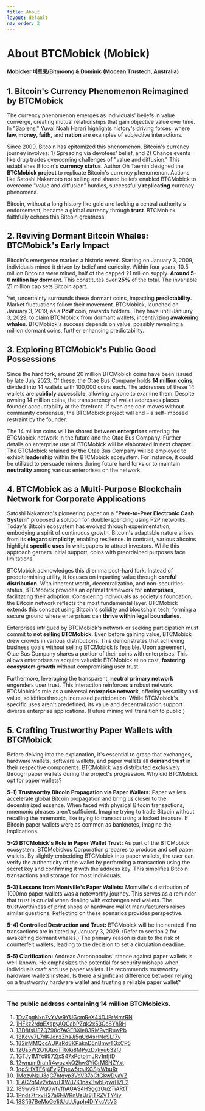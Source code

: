 ```yaml
---
title: About
layout: default
nav_order: 2
---
```


# About BTCMobick (Mobick)

#### Mobicker 비트뭉/Bitmoong & Dominic (Mocean Trustech, Australia)

## 1. Bitcoin's Currency Phenomenon Reimagined by BTCMobick

The currency phenomenon emerges as individuals' beliefs in value converge, creating mutual relationships that gain objective value over time. In "Sapiens," Yuval Noah Harari highlights history's driving forces, where **law, money, faith,** and **nation** are examples of subjective interactions.

Since 2009, Bitcoin has epitomized this phenomenon. Bitcoin's currency journey involves: 1) Spreading via devotees' belief, and 2) Chance events like drug trades overcoming challenges of "value and diffusion." This establishes Bitcoin's **currency status**.
Author Oh Taemin designed the **BTCMobick project** to replicate Bitcoin's currency phenomenon. Actions like Satoshi Nakamoto not selling and shared beliefs enabled BTCMobick to overcome "value and diffusion" hurdles, successfully **replicating** currency phenomena.

Bitcoin, without a long history like gold and lacking a central authority's endorsement, became a global currency through **trust**. BTCMobick faithfully echoes this Bitcoin greatness.

## 2. Reviving Dormant Bitcoin Whales: BTCMobick's Early Impact

Bitcoin's emergence marked a historic event. Starting on January 3, 2009, individuals mined it driven by belief and curiosity.
Within four years, 10.5 million Bitcoins were mined, half of the capped 21 million supply. **Around 5-6 million lay dormant**. This constitutes over **25%** of the total. The invariable 21 million cap sets Bitcoin apart.

Yet, uncertainty surrounds these dormant coins, impacting **predictability**. Market fluctuations follow their movement.
BTCMobick, launched on January 3, 2019, as a **PoW** coin, rewards holders. They have until January 3, 2029, to claim BTCMobick from dormant wallets, incentivizing **awakening whales**. BTCMobick's success depends on value, possibly revealing a million dormant coins, further enhancing predictability.

## 3. Exploring BTCMobick's Public Good Possessions

Since the hard fork, around 20 million BTCMobick coins have been issued by late July 2023. Of these, the Otae Bus Company holds **14 million coins**, divided into 14 wallets with 100,000 coins each. The addresses of these 14 wallets are **publicly accessible**, allowing anyone to examine them. 
Despite owning 14 million coins, the transparency of wallet addresses places founder accountability at the forefront. If even one coin moves without community consensus, the BTCMobick project will end – a self-imposed restraint by the 
founder.

The 14 million coins will be shared between **enterprises** entering the BTCMobick network in the future and the Otae Bus Company. Further details on enterprise use of BTCMobick will be elaborated in next chapter. The BTCMobick retained by the Otae Bus Company will be employed to exhibit **leadership** within the BTCMobick ecosystem. For instance, it could be utilized to persuade miners during future hard forks or to maintain **neutrality** among various enterprises on the network.

## 4. BTCMobick as a Multi-Purpose Blockchain Network for Corporate Applications

Satoshi Nakamoto's pioneering paper on a **"Peer-to-Peer Electronic Cash System"** proposed a solution for double-spending using P2P networks. Today's Bitcoin ecosystem has evolved through experimentation, embodying a spirit of continuous growth. Bitcoin's adaptable nature arises from its **elegant simplicity**, enabling resilience. In contrast, various altcoins highlight **specific uses** in whitepapers to attract investors. While this approach garners initial support, coins with preordained purposes face limitations.

BTCMobick acknowledges this dilemma post-hard fork. Instead of predetermining utility, it focuses on imparting value through **careful distribution**. With inherent worth, decentralization, and non-securities status, BTCMobick provides an optimal framework for **enterprises**, facilitating their adoption.
Considering individuals as society's foundation, the Bitcoin network reflects the most fundamental layer. BTCMobick extends this concept using Bitcoin's solidity and blockchain tech, forming a secure ground where enterprises can **thrive within legal boundaries**.

Enterprises intrigued by BTCMobick's network or seeking participation must commit to **not selling BTCMobick**. Even before gaining value, BTCMobick drew crowds in various distributions. 
This demonstrates that achieving business goals without selling BTCMobick is feasible. Upon agreement, Otae Bus Company shares a portion of their coins with enterprises. This allows enterprises to acquire valuable BTCMobick at no cost, **fostering ecosystem growth** without compromising user trust.

Furthermore, leveraging the transparent, **neutral primary network** engenders user trust. This interaction reinforces a robust network. 
BTCMobick's role as a universal **enterprise network**, offering versatility and value, solidifies through increased participation. 
While BTCMobick's specific uses aren't predefined, its value and decentralization support diverse enterprise applications. (Future mining will transition to public.)

## 5. Crafting Trustworthy Paper Wallets with BTCMobick

Before delving into the explanation, it's essential to grasp that exchanges, hardware wallets, software wallets, and paper wallets all **demand trust** in their respective components. BTCMobick was distributed exclusively through paper wallets during the project's progression. Why did BTCMobick opt for paper wallets?

**5-1) Trustworthy Bitcoin Propagation via Paper Wallets:** Paper wallets accelerate global Bitcoin propagation and bring us closer to the decentralized essence. When faced with physical Bitcoin transactions, mnemonic phrases aren't sufficient. Imagine trying to trade Bitcoin without recalling the mnemonic, like trying to transact using a locked treasure. If Bitcoin paper wallets were as common as banknotes, imagine the implications.

**5-2) BTCMobick's Role in Paper Wallet Trust:** As part of the BTCMobick ecosystem, BTCMobickus Corporation prepares to produce and sell paper wallets. By slightly embedding BTCMobick into paper wallets, the user can verify the authenticity of the wallet by performing a transaction using the secret key and confirming it with the address key. This simplifies Bitcoin transactions and storage for most individuals.

**5-3) Lessons from Montville's Paper Wallets:** Montville's distribution of 1000mo paper wallets was a noteworthy journey. This serves as a reminder that trust is crucial when dealing with exchanges and wallets.  The trustworthiness of print shops or hardware wallet manufacturers raises similar questions. Reflecting on these scenarios provides perspective.

**5-4) Controlled Destruction and Trust:** BTCMobick will be incinerated if no transactions are initiated by January 3, 2029. (Refer to section 2 for awakening dormant whales.) The primary reason is due to the risk of counterfeit wallets, leading to the decision to set a circulation deadline. 

**5-5) Clarification:** Andreas Antonopoulos' stance against paper wallets is well-known. He emphasizes the potential for security mishaps when individuals craft and use paper wallets. He recommends trustworthy hardware wallets instead. Is there a significant difference between relying on a trustworthy hardware wallet and trusting a reliable paper wallet?

---

### The public address containing 14 million BTCMobicks.

1) [1DvZpgNxn7vYVw9YUGcmReX44DJFrMmrRN](http://blockchain.mobick.info/address/1DvZpgNxn7vYVw9YUGcmReX44DJFrMmrRN)<br/>
2) [1HFkz2rdgEXspyAQGabPZgk2x53Cc8YhRH](http://blockchain.mobick.info/address/1HFkz2rdgEXspyAQGabPZgk2x53Cc8YhRH)<br/>
3) [13D8fsUF7Q798c7AGEBXje83RM9ydRuwPb](http://blockchain.mobick.info/address/13D8fsUF7Q798c7AGEBXje83RM9ydRuwPb)<br/>
4) [13Kcvy7L7dKJdnzZhsJj5gUd4sHNeSL17y](http://blockchain.mobick.info/address/13Kcvy7L7dKJdnzZhsJj5gUd4sHNeSL17y)<br/>
5) [182irMMQccAUKsRdBKPaknD5nBmwTGxCP5](http://blockchain.mobick.info/address/182irMMQccAUKsRdBKPaknD5nBmwTGxCP5)<br/>
6) [12Us5W2Q1QtpoTTtoki8MPyzDxkyu632fJ](http://blockchain.mobick.info/address/12Us5W2Q1QtpoTTtoki8MPyzDxkyu632fJ)<br/>
7) [1GTJy1MYc997ZjxS47xPdtojmJRv1nfjtD](http://blockchain.mobick.info/address/1GTJy1MYc997ZjxS47xPdtojmJRv1nfjtD)<br/>
8) [12wnpm9rahfi4wozxkQ2hw3YiGrMSNZYxt](http://blockchain.mobick.info/address/12wnpm9rahfi4wozxkQ2hw3YiGrMSNZYxt)<br/>
9) [1qdSHXTF6j4Eyj2Epew5tqJKCSjxWbuRr](http://blockchain.mobick.info/address/1qdSHXTF6j4Eyj2Epew5tqJKCSjxWbuRr)<br/>
10) [1MozvNzU3qG7htgyp3VoV37oCfGKwDyaVZ](http://blockchain.mobick.info/address/1MozvNzU3qG7htgyp3VoV37oCfGKwDyaVZ)<br/>
11) [1LAC7qMv2vbvuTXW87K1pax3wbFgwrHZE2](http://blockchain.mobick.info/address/1LAC7qMv2vbvuTXW87K1pax3wbFgwrHZE2)<br/>
12) [189wv94WqQwtVfhAGAS4HSggzGu2TiARtT](http://blockchain.mobick.info/address/189wv94WqQwtVfhAGAS4HSggzGu2TiARtT)<br/>
13) [1Pnds7trxvH27a6NWRnUsUr8jTRZVTY4iy](http://blockchain.mobick.info/address/1Pnds7trxvH27a6NWRnUsUr8jTRZVTY4iy)<br/>
14) [18Sfj67BeMoGe1itUcLUigph4DiYkcVsV3](http://blockchain.mobick.info/address/18Sfj67BeMoGe1itUcLUigph4DiYkcVsV3)<br/>

